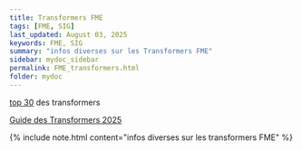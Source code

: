 ```yaml
---
title: Transformers FME
tags: [FME, SIG]
last_updated: August 03, 2025
keywords: FME, SIG
summary: "infos diverses sur les Transformers FME"
sidebar: mydoc_sidebar
permalink: FME_transformers.html
folder: mydoc
---
```


[top 30](https://www.veremes.com/produits/fme/transformers#top30) des transformers

[Guide des Transformers 2025](https://www.veremes.com/wp-content/uploads/guide-des-transformers/Guide%20des%20Transformers%20FME.pdf)

{% include note.html content="infos diverses sur les transformers FME" %}


